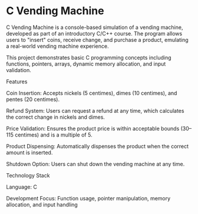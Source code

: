 # C Vending Machine 

C Vending Machine is a console-based simulation of a vending machine, developed as part of an introductory C/C++ course. The program allows users to "insert" coins, receive change, and purchase a product, emulating a real-world vending machine experience.

This project demonstrates basic C programming concepts including functions, pointers, arrays, dynamic memory allocation, and input validation.

Features

Coin Insertion: Accepts nickels (5 centimes), dimes (10 centimes), and pentes (20 centimes).

Refund System: Users can request a refund at any time, which calculates the correct change in nickels and dimes.

Price Validation: Ensures the product price is within acceptable bounds (30–115 centimes) and is a multiple of 5.

Product Dispensing: Automatically dispenses the product when the correct amount is inserted.

Shutdown Option: Users can shut down the vending machine at any time.

Technology Stack

Language: C

Development Focus: Function usage, pointer manipulation, memory allocation, and input handling

